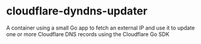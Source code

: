 # cloudflare-dyndns-updater
A container using a small Go app to fetch an external IP and use it to update one or more Cloudflare DNS records using the Cloudflare Go SDK
